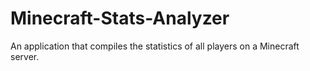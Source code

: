 # Minecraft-Stats-Analyzer
An application that compiles the statistics of all players on a Minecraft server.
